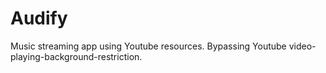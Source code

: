 # Audify

Music streaming app using Youtube resources. Bypassing Youtube video-playing-background-restriction.
